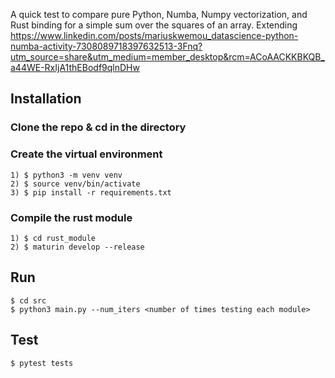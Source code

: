 A quick test to compare pure Python, Numba, Numpy vectorization, and Rust binding for a simple sum over the squares of an array.
Extending https://www.linkedin.com/posts/mariuskwemou_datascience-python-numba-activity-7308089718397632513-3Fnq?utm_source=share&utm_medium=member_desktop&rcm=ACoAACKKBKQB_a44WE-RxIjA1thEBodf9qlnDHw

## Installation

### Clone the repo & cd in the directory

### Create the virtual environment
    1) $ python3 -m venv venv
    2) $ source venv/bin/activate
    3) $ pip install -r requirements.txt

### Compile the rust module
    1) $ cd rust_module
    2) $ maturin develop --release

## Run
    $ cd src
    $ python3 main.py --num_iters <number of times testing each module>

## Test
    $ pytest tests